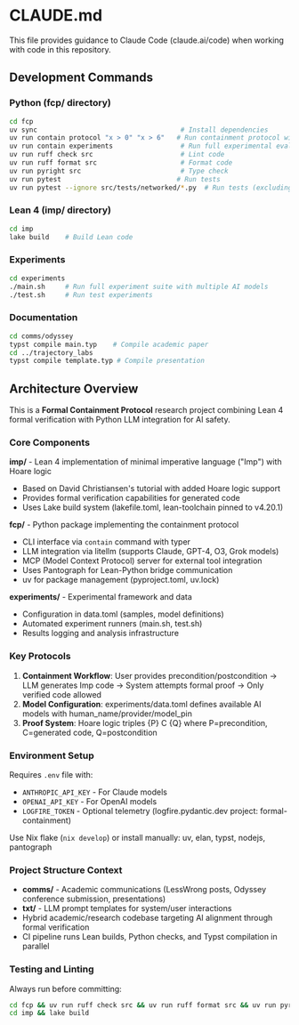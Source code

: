 # CLAUDE.md

This file provides guidance to Claude Code (claude.ai/code) when working with code in this repository.

## Development Commands

### Python (fcp/ directory)
```bash
cd fcp
uv sync                                    # Install dependencies
uv run contain protocol "x > 0" "x > 6"   # Run containment protocol with precondition/postcondition
uv run contain experiments                 # Run full experimental evaluation
uv run ruff check src                      # Lint code
uv run ruff format src                     # Format code  
uv run pyright src                         # Type check
uv run pytest                             # Run tests
uv run pytest --ignore src/tests/networked/*.py  # Run tests (excluding networked)
```

### Lean 4 (imp/ directory)
```bash
cd imp
lake build    # Build Lean code
```

### Experiments
```bash
cd experiments
./main.sh     # Run full experiment suite with multiple AI models
./test.sh     # Run test experiments
```

### Documentation
```bash
cd comms/odyssey
typst compile main.typ    # Compile academic paper
cd ../trajectory_labs  
typst compile template.typ # Compile presentation
```

## Architecture Overview

This is a **Formal Containment Protocol** research project combining Lean 4 formal verification with Python LLM integration for AI safety.

### Core Components

**imp/** - Lean 4 implementation of minimal imperative language ("Imp") with Hoare logic
- Based on David Christiansen's tutorial with added Hoare logic support
- Provides formal verification capabilities for generated code
- Uses Lake build system (lakefile.toml, lean-toolchain pinned to v4.20.1)

**fcp/** - Python package implementing the containment protocol
- CLI interface via `contain` command with typer
- LLM integration via litellm (supports Claude, GPT-4, O3, Grok models)
- MCP (Model Context Protocol) server for external tool integration
- Uses Pantograph for Lean-Python bridge communication
- uv for package management (pyproject.toml, uv.lock)

**experiments/** - Experimental framework and data
- Configuration in data.toml (samples, model definitions)
- Automated experiment runners (main.sh, test.sh) 
- Results logging and analysis infrastructure

### Key Protocols

1. **Containment Workflow**: User provides precondition/postcondition → LLM generates Imp code → System attempts formal proof → Only verified code allowed
2. **Model Configuration**: experiments/data.toml defines available AI models with human_name/provider/model_pin
3. **Proof System**: Hoare logic triples {P} C {Q} where P=precondition, C=generated code, Q=postcondition

### Environment Setup

Requires `.env` file with:
- `ANTHROPIC_API_KEY` - For Claude models  
- `OPENAI_API_KEY` - For OpenAI models
- `LOGFIRE_TOKEN` - Optional telemetry (logfire.pydantic.dev project: formal-containment)

Use Nix flake (`nix develop`) or install manually: uv, elan, typst, nodejs, pantograph

### Project Structure Context

- **comms/** - Academic communications (LessWrong posts, Odyssey conference submission, presentations)
- **txt/** - LLM prompt templates for system/user interactions
- Hybrid academic/research codebase targeting AI alignment through formal verification
- CI pipeline runs Lean builds, Python checks, and Typst compilation in parallel

### Testing and Linting

Always run before committing:
```bash
cd fcp && uv run ruff check src && uv run ruff format src && uv run pyright src && uv run pytest
cd imp && lake build
```